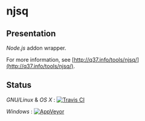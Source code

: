 # njsq

## Presentation

*Node.js* addon wrapper.

For more information, see [http://q37.info/tools/njsq/](http://q37.info/tools/njsq/).

## Status
*GNU/Linux* & *OS X* : [![Travis CI](https://travis-ci.org/epeios-q37/njsq.png)](https://travis-ci.org/epeios-q37/njsq)
 
*Windows* : [![AppVeyor](http://ci.appveyor.com/api/projects/status/github/epeios-q37/njsq)](http://ci.appveyor.com/project/epeios-q37/njsq)



